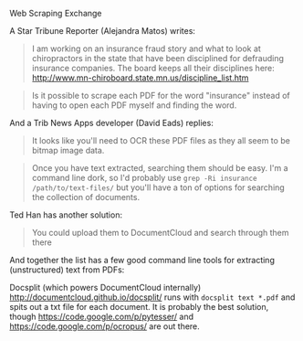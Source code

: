 Web Scraping Exchange

A Star Tribune Reporter (Alejandra Matos) writes: 

> I am working on an insurance fraud story and what to look at chiropractors in the state that have been disciplined for defrauding insurance companies. The board keeps all their disciplines here: http://www.mn-chiroboard.state.mn.us/discipline_list.htm

> Is it possible to scrape each PDF for the word "insurance" instead of having to open each PDF myself and finding the word.

And a Trib News Apps developer (David Eads) replies:

> It looks like you'll need to OCR these PDF files as they all seem to be bitmap image data.

> Once you have text extracted, searching them should be easy. I'm a command line dork, so I'd probably use `grep -Ri insurance /path/to/text-files/` but you'll have a ton of options for searching the collection of documents.

Ted Han has another solution:

> You could upload them to DocumentCloud and search through them there 

And together the list has a few good command line tools for extracting (unstructured) text from PDFs: 

Docsplit (which powers DocumentCloud internally) http://documentcloud.github.io/docsplit/  runs with `docsplit text *.pdf` and spits out a txt
file for each document. It is probably the best solution, though https://code.google.com/p/pytesser/ and  https://code.google.com/p/ocropus/ are out there. 

